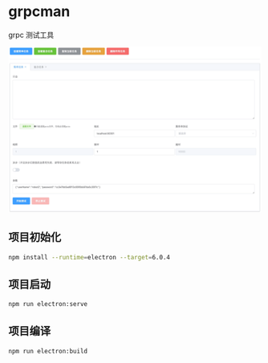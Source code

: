 # grpcman

grpc 测试工具

![grpcman.png](./img/grpcman.png)

## 项目初始化

```bash
npm install --runtime=electron --target=6.0.4
```

## 项目启动

```bash
npm run electron:serve
```

## 项目编译

```bash
npm run electron:build
```
